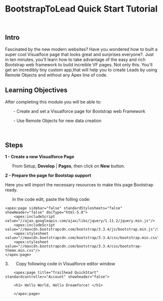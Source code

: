 # BootstrapToLead Quick Start Tutorial 

&nbsp;

## Intro 

Fascinated by the new modern websites? Have you wondered how to built a super cool Visualfoce page that looks great and surprises everyone?. Just in ten minutes, you'll learn how to take advantage of the easy and rich Bootstrap web framework to build increible VF pages. Not only this. You'll get an incredibly tiny custom app,that will help you to create Leads by using Remote Objects and without any Apex line of code. 

## Learning Objectives

After completing this module you will be able to:

&nbsp;&nbsp;&nbsp;&nbsp;&nbsp;&nbsp; - Create and set a Visualforce page for Bootstrap web Framework

&nbsp;&nbsp;&nbsp;&nbsp;&nbsp;&nbsp; - Use Remote Objects for new data creation

&nbsp;

## Steps

**1 - Create a new Visualforce Page**

&nbsp;&nbsp;&nbsp;&nbsp;&nbsp; From Setup, **Develop** | **Pages**, then click on **New** button.

**2 - Prepare the page for Bootstap support**

Here you will import the necessary resources to make this page Bootstrap ready.

&nbsp;&nbsp;&nbsp;&nbsp;&nbsp; In the code edit, paste the folling code:

	<apex:page sidebar="false" standardStylesheets="false" showHeader="false" docType="html-5.0">
	    <apex:includeScript value="//ajax.googleapis.com/ajax/libs/jquery/1.11.2/jquery.min.js"/>
	    <apex:includeScript value="//maxcdn.bootstrapcdn.com/bootstrap/3.3.4/js/bootstrap.min.js"/>
	    <apex:stylesheet value="//maxcdn.bootstrapcdn.com/bootstrap/3.3.4/css/bootstrap.min.css"/>
	    <apex:stylesheet value="//maxcdn.bootstrapcdn.com/bootstrap/3.3.4/css/bootstrap-theme.min.css"/>
	</apex:page>    

3.&nbsp;&nbsp;&nbsp;&nbsp;&nbsp; Copy following code in Visualforce editor window
	

		
		<apex:page title="Trailhead QuickStart" standardcontroller="Account" showheader="false">

		<h1> Hello World, Hello Dreamforce! </h1>

		</apex:page>
		
